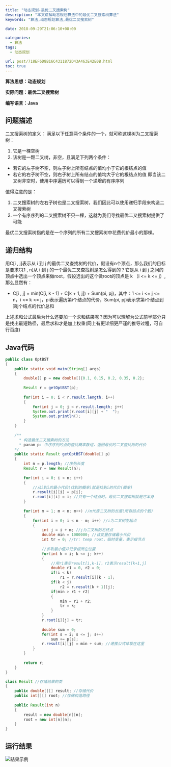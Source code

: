 ```yaml
---
title: "动态规划-最优二叉搜索树"
description: "本文讲解动态规划算法中的最优二叉搜索树算法"
keywords: "算法,动态规划算法,最优二叉搜索树"

date: 2018-09-29T21:06:10+08:00

categories:
  - 算法
tags:
  - 动态规划

url: post/718EF6D8B16C4311872D43A463E42E0B.html
toc: true
---
```


**算法思想：动态规划**

**实际问题：最优二叉搜索树**

**编写语言：Java**

<!--More-->

## 问题描述

二叉搜索树的定义：
满足以下任意两个条件的一个，就可称这棵树为二叉搜索树：
1. 它是一棵空树
2. 该树是一颗二叉树，非空，且满足下列两个条件：
* 若它的左子树不空，则左子树上所有结点的值均小于它的根结点的值
* 若它的右子树不空，则右子树上所有结点的值均大于它的根结点的值
即当该二叉树非空时，使用中序遍历可以得到一个递增的有序序列

值得注意的是：
1. 二叉搜索树的左右子树也是二叉搜索树，我们因此可以使用递归手段来构造二叉搜索树
2. 一个有序序列的二叉搜索树不只一棵，这就为我们寻找最优二叉搜索树提供了可能

最优二叉搜索树指的是在一个序列的所有二叉搜索树中花费代价最小的那棵。

## 递归结构

用C[i , j]表示从 i 到 j 的最优二叉查找树的代价，假设有n个顶点，那么我们的目标是要求C[1 , n]从 i 到 j 的一个最优二叉查找树是怎么得到的？它是从 i 到 j 之间的顶点中选出一个顶点来做root，假设选出的这个做root的顶点是 k （i <= k <= j）, 那么显然有：
* C[i , j] = min(C[i, k - 1] + C[k + 1, j]) + Sum(pi, pj)，其中：1 <= i <= j <= n，i <= k <= j，pi表示遍历第i个结点的代价，Sum(pi, pj)表示求第i个结点到第j个结点的代价总和

上述求和公式最后为什么还要加一个求和结果呢？因为可以理解为公式前半部分只是找出最短路径，最后求和才是加上权重(网上有更详细更严谨的推导过程，可自行百度)

## Java代码

```Java
public class OptBST
{
    public static void main(String[] args)
    {
        double[] p = new double[]{0.1, 0.15, 0.2, 0.35, 0.2};
        
        Result r = getOptBST(p);
        
        for(int i = 0; i < r.result.length; i++)
        {
            for(int j = 0; j < r.result.length; j++)
            System.out.print(r.root[i][j] + "  ");
            System.out.println();
        }
    }
    
    /**
      * 构造最优二叉搜索树的方法
      * param p: 中序序列的点的查找概率数组，返回最优的二叉查找树的代价
    */
    public static Result getOptBST(double[] p)
    {
        int n = p.length; //序列长度
        Result r = new Result(n);
        
        for(int i = 0; i < n; i++)
        {
            //从i到i的最小代价(找到的概率)就是找到i的代价(概率)
            r.result[i][i] = p[i];
            r.root[i][i] = i; //只有一个结点时，最优二叉搜索树就是它本身
        }
        
        for(int m = 1; m < n; m++) //m代表二叉树的长度(所有结点的个数)
        {
            for(int i = 0; i < n - m; i++) //i为二叉树左起点
            {
                int j = i + m; //j为二叉树的右终点
                double min = 1000000; //该变量存储最小代价
                int tr = 0; //tr: temp root，临时变量，表示根节点
                
                //求取最小值并记录根所在位置
                for(int k = i; k <= j; k++)
                {
                    //用r1表示result[i,k-1]，r2表示result[k+1,j]
                    double r1 = 0, r2 = 0;
                    if(i < k)
                        r1 = r.result[i][k - 1];
                    if(k < j)
                        r2 = r.result[k + 1][j];
                    if(min > r1 + r2)
                    {
                        min = r1 + r2;
                        tr = k;
                    }
                }
                r.root[i][j] = tr;
                
                double sum = 0;
                for(int s = i; s <= j; s++)
                    sum += p[s];
                r.result[i][j] = min + sum; //递推公式体现在这里
            }
        }
        
        return r;
    }
}

class Result //存储结果的类
{
    public double[][] result; //存储代价
    public int[][] root; //存储构造路径
    
    public Result(int n)
    {
        result = new double[n][n];
        root = new int[n][n];
    }
}
```

## 运行结果

![结果示例](/imgs/动态规划-最优二叉搜索树.webp)


